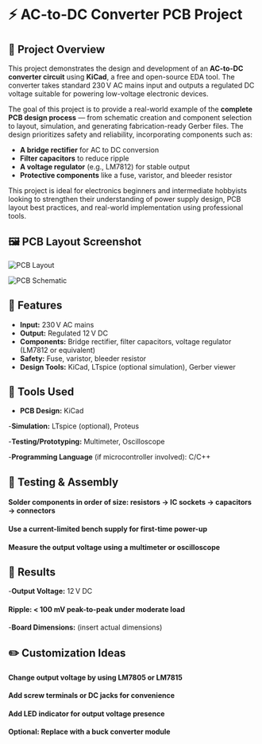 # ⚡ AC-to-DC Converter PCB Project

## 📖 Project Overview

This project demonstrates the design and development of an **AC-to-DC converter circuit** using **KiCad**, a free and open-source EDA tool. The converter takes standard 230 V AC mains input and outputs a regulated DC voltage suitable for powering low-voltage electronic devices.

The goal of this project is to provide a real-world example of the **complete PCB design process** — from schematic creation and component selection to layout, simulation, and generating fabrication-ready Gerber files. The design prioritizes safety and reliability, incorporating components such as:

- **A bridge rectifier** for AC to DC conversion
- **Filter capacitors** to reduce ripple
- **A voltage regulator** (e.g., LM7812) for stable output
- **Protective components** like a fuse, varistor, and bleeder resistor

This project is ideal for electronics beginners and intermediate hobbyists looking to strengthen their understanding of power supply design, PCB layout best practices, and real-world implementation using professional tools.

## 🖼️ PCB Layout Screenshot

![PCB Layout]()

![PCB Schematic]()

## 🔧 Features

- **Input:** 230 V AC mains
- **Output:** Regulated 12 V DC
- **Components:** Bridge rectifier, filter capacitors, voltage regulator (LM7812 or equivalent)
- **Safety:** Fuse, varistor, bleeder resistor
- **Design Tools:** KiCad, LTspice (optional simulation), Gerber viewer


## 🧰 Tools Used

- **PCB Design:** KiCad

-**Simulation:** LTspice (optional), Proteus

-**Testing/Prototyping:** Multimeter, Oscilloscope

-**Programming Language** (if microcontroller involved): C/C++

## 🧪 Testing & Assembly

#### Solder components in order of size: resistors → IC sockets → capacitors → connectors

#### Use a current-limited bench supply for first-time power-up

#### Measure the output voltage using a multimeter or oscilloscope

## 📸 Results
-**Output Voltage:** 12 V DC

#### Ripple: < 100 mV peak-to-peak under moderate load

-**Board Dimensions:** (insert actual dimensions)

## ✏️ Customization Ideas
#### Change output voltage by using LM7805 or LM7815

#### Add screw terminals or DC jacks for convenience

#### Add LED indicator for output voltage presence

#### Optional: Replace with a buck converter module
